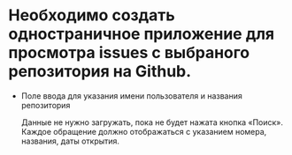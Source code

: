 # Необходимо создать одностраничное приложение для просмотра issues с выбраного репозитория на Github.

* Поле ввода для указания имени пользователя и названия репозитория

  Данные не нужно загружать, пока не будет нажата кнопка «Поиск».
  Каждое обращение должно отображаться с указанием номера, названия, даты открытия.